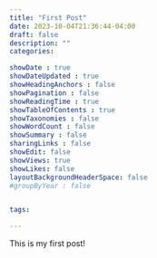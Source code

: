 ```yaml
---
title: "First Post"
date: 2023-10-04T21:36:44-04:00
draft: false 
description: ""
categories:

showDate : true
showDateUpdated : true
showHeadingAnchors : false
showPagination : false
showReadingTime : true
showTableOfContents : true
showTaxonomies : false 
showWordCount : false
showSummary : false
sharingLinks : false
showEdit: false
showViews: true
showLikes: false
layoutBackgroundHeaderSpace: false
#groupByYear : false


tags:

---
```

<div style="text-align: justify">This is my first post! </div>